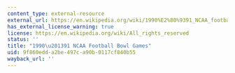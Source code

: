 ```yaml
---
content_type: external-resource
external_url: https://en.wikipedia.org/wiki/1990%E2%80%9391_NCAA_football_bowl_games
has_external_license_warning: true
license: https://en.wikipedia.org/wiki/All_rights_reserved
status: ''
title: "1990\u201391 NCAA Football Bowl Games"
uid: 9f860edd-a2be-497c-a90b-0117cf840b55
wayback_url: ''
---
```

